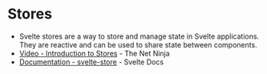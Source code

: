 # Stores
- Svelte stores are a way to store and manage state in Svelte applications. They are reactive and can be used to share state between components. 
- [Video - Introduction to Stores](https://www.youtube.com/watch?v=rszZ7TYTbR0) - The Net Ninja
- [Documentation - svelte-store](https://svelte.dev/docs/svelte-store) - Svelte Docs